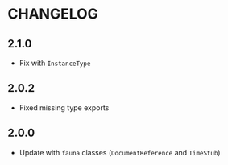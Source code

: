 # CHANGELOG

## 2.1.0
- Fix with `InstanceType`

## 2.0.2
- Fixed missing type exports

## 2.0.0

- Update with `fauna` classes (`DocumentReference` and `TimeStub`)
